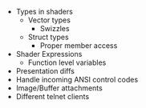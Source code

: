 ﻿- Types in shaders
	- Vector types
		- Swizzles
	- Struct types
		- Proper member access
- Shader Expressions
	- Function level variables
- Presentation diffs
- Handle incoming ANSI control codes
- Image/Buffer attachments
- Different telnet clients